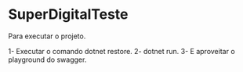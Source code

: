 # SuperDigitalTeste

Para executar o projeto.

1- Executar o comando dotnet restore.
2- dotnet run.
3- E aproveitar o playground do swagger.

